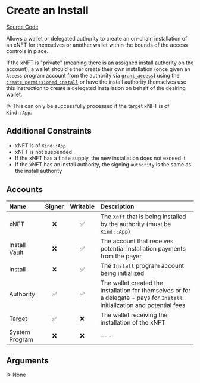 # Create an Install

[Source Code](https://github.com/coral-xyz/xnft/blob/master/programs/xnft/src/instructions/create_install.rs)

Allows a wallet or delegated authority to create an on-chain installation of an xNFT for themselves or another wallet within the bounds of the access controls in place.

If the xNFT is "private" (meaning there is an assigned install authority on the account), a wallet should either create their own installation (once given an `Access` program account from the authority via [`grant_access`](/instructions/grant_access.md)) using the [`create_permissioned_install`](/instructions/create-permissioned-install.md) or have the install authority themselves use this instruction to create a delegated installation on behalf of the desiring wallet.

!> This can only be successfully processed if the target xNFT is of `Kind::App`.

## Additional Constraints

- xNFT is of `Kind::App`
- xNFT is not suspended
- If the xNFT has a finite supply, the new installation does not exceed it
- If the xNFT has an install authority, the signing `authority` is the same as the install authority

## Accounts

| Name           | Signer | Writable | Description                                                                                                                 |
| :------------- | :----: | :------: | :-------------------------------------------------------------------------------------------------------------------------- |
| xNFT           |   ❌   |    ✅    | The `Xnft` that is being installed by the authority (must be `Kind::App`)                                                   |
| Install Vault  |   ❌   |    ✅    | The account that receives potential installation payments from the payer                                                    |
| Install        |   ❌   |    ✅    | The `Install` program account being initialized                                                                             |
| Authority      |   ✅   |    ✅    | The wallet created the installation for themselves or for a delegate - pays for `Install` initialization and potential fees |
| Target         |   ✅   |    ❌    | The wallet receiving the installation of the xNFT                                                                           |
| System Program |   ❌   |    ❌    | ---                                                                                                                         |

## Arguments

!> None
